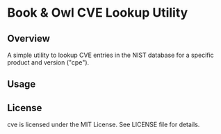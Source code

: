 # Book &amp; Owl CVE Lookup Utility

## Overview

A simple utility to lookup CVE entries in the NIST database for a specific product and version ("cpe").

## Usage

## License

cve is licensed under the MIT License. See LICENSE file for details.